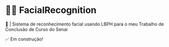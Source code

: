# :man_technologist: FacialRecognition
:bust_in_silhouette: | Sistema de reconhecimento facial usando LBPH para o meu Trabalho de Conclusão de Curso do Senai

✅ Em construção!
